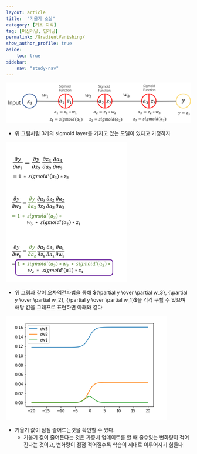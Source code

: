 ```yaml
---
layout: article
title:  "기울기 소실"
category: [기초 지식]
tag: [머신러닝, 딥러닝]
permalink: /GradientVanishing/
show_author_profile: true
aside:
    toc: true
sidebar:
    nav: "study-nav"
---
```


![](/images/2022-02-07-15-35-59.png)

- 위 그림처럼 3개의 sigmoid layer를 가지고 있는 모델이 있다고 가정하자

![](/images/2022-02-07-15-36-08.png)

- 위 그림과 같이 오차역전파법을 통해 ${\partial y \over \partial w_3}, {\partial y \over \partial w_2}, {\partial y \over \partial w_1}$을 각각 구할 수 있으며 해당 값을 그래프로 표현하면 아래와 같다

![](/images/2022-02-07-15-36-17.png)

- 기울기 값이 점점 줄어드는것을 확인할 수 있다.
    - 기울기 값이 줄어든다는 것은 가중치 업데이트를 할 때 줄수있는 변화량이 적어진다는 것이고, 변화량이 점점 적어질수록 학습이 제대로 이루어지기 힘들다